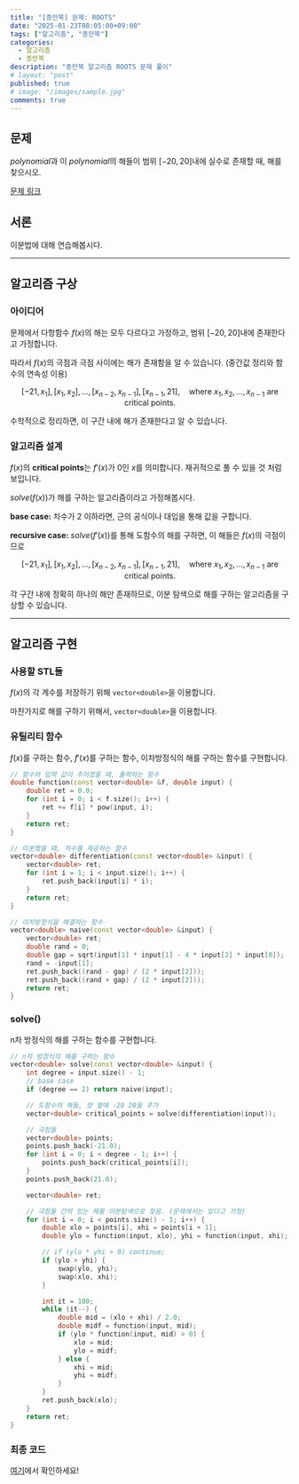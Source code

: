 ```yaml
---
title: "[종만북] 문제: ROOTS"
date: "2025-01-23T08:05:00+09:00"
tags: ["알고리즘", "종만북"]
categories:
  - 알고리즘
  - 종만북
description: "종만북 알고리즘 ROOTS 문제 풀이"
# layout: "post"
published: true
# image: "/images/sample.jpg"
comments: true
---
```


## 문제
$polynomial$과 이 $polynomial$의 해들이 범위 $[-20, 20]$내에 실수로 존재할 때, 해를 찾으시오.

[문제 링크](https://algospot.com/judge/problem/read/ROOTS)

## 서론
이분법에 대해 연습해봅시다.

* * *

## 알고리즘 구상
### 아이디어
문제에서 다항함수 $f(x)$의 해는 모두 다르다고 가정하고, 범위 $[-20, 20]$내에 존재한다고 가정합니다.

따라서 $f(x)$의 극점과 극점 사이에는 해가 존재함을 알 수 있습니다. (중간값 정리와 함수의 연속성 이용)

$$
[-21, x_1], \, [x_1, x_2], \, \ldots, [x_{n-2}, x_{n-1}], [x_{n-1}, 21], \quad \text{where } x_1, x_2, \ldots, x_{n-1} \text{ are critical points.}
$$

수학적으로 정리하면, 이 구간 내에 해가 존재한다고 알 수 있습니다.

### 알고리즘 설계
$f(x)$의 **critical points**는 $f'(x)$가 $0$인 $x$를 의미합니다. 재귀적으로 풀 수 있을 것 처럼 보입니다.

$solve(f(x))$가 해를 구하는 알고리즘이라고 가정해봅시다.

**base case:** 차수가 2 이하라면, 근의 공식이나 대입을 통해 값을 구합니다.

**recursive case:**
$solve(f'(x))$를 통해 도함수의 해를 구하면, 이 해들은 $f(x)$의 극점이므로 

$$
[-21, x_1], \, [x_1, x_2], \, \ldots, [x_{n-2}, x_{n-1}], [x_{n-1}, 21], \quad \text{where } x_1, x_2, \ldots, x_{n-1} \text{ are critical points.}
$$

각 구간 내에 정확히 하나의 해만 존재하므로, 이분 탐색으로 해를 구하는 알고리즘을 구상할 수 있습니다.

* * *

## 알고리즘 구현
### 사용할 STL들
$f(x)$의 각 계수를 저장하기 위해 `vector<double>`을 이용합니다.

마찬가지로 해를 구하기 위해서, `vector<double>`을 이용합니다.

### 유틸리티 함수
$f(x)$를 구하는 함수, $f'(x)$를 구하는 함수, 이차방정식의 해를 구하는 함수를 구현합니다.

```c++
// 함수와 입력 값이 주어졌을 때, 출력하는 함수
double function(const vector<double> &f, double input) {
    double ret = 0.0;
    for (int i = 0; i < f.size(); i++) {
        ret += f[i] * pow(input, i);
    }
    return ret;
}
```
```c++
// 미분했을 때, 차수를 제공하는 함수
vector<double> differentiation(const vector<double> &input) {
    vector<double> ret;
    for (int i = 1; i < input.size(); i++) {
        ret.push_back(input[i] * i);
    }
    return ret;
}
```
```c++
// 이차방정식을 해결하는 함수
vector<double> naive(const vector<double> &input) {
    vector<double> ret;
    double rand = 0;
    double gap = sqrt(input[1] * input[1] - 4 * input[2] * input[0]);
    rand = -input[1];
    ret.push_back((rand - gap) / (2 * input[2]));
    ret.push_back((rand + gap) / (2 * input[2]));
    return ret;
}
```

### solve()
n차 방정식의 해를 구하는 함수를 구현합니다.

```c++
// n차 방정식의 해를 구하는 함수
vector<double> solve(const vector<double> &input) {
    int degree = input.size() - 1;
    // base case
    if (degree == 2) return naive(input);

    // 도함수의 해들, 양 옆에 -20 20을 추가
    vector<double> critical_points = solve(differentiation(input));

    // 극점들
    vector<double> points;
    points.push_back(-21.0);
    for (int i = 0; i < degree - 1; i++) {
        points.push_back(critical_points[i]);
    }
    points.push_back(21.0);

    vector<double> ret;

    // 극점들 간의 있는 해를 이분탐색으로 찾음. (문제에서는 있다고 가정)
    for (int i = 0; i < points.size() - 1; i++) {
        double xlo = points[i], xhi = points[i + 1];
        double ylo = function(input, xlo), yhi = function(input, xhi);

        // if (ylo * yhi > 0) continue;
        if (ylo > yhi) {
            swap(ylo, yhi);
            swap(xlo, xhi);
        }

        int it = 100;
        while (it--) {
            double mid = (xlo + xhi) / 2.0;
            double midf = function(input, mid);
            if (ylo * function(input, mid) > 0) {
                xlo = mid;
                ylo = midf;
            } else {
                xhi = mid;
                yhi = midf;
            }
        }
        ret.push_back(xlo);
    }
    return ret;
}
```

### 최종 코드
[여기](https://github.com/sossos5989/algorithm/blob/main/algospot/roots.cc)에서 확인하세요!
